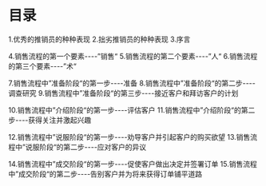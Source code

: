 # 目录
1.优秀的推销员的种种表现
2.拙劣推销员的种种表现
3.序言

4.销售流程的第一个要素----”销售“
5.销售流程的第二个要素----”人“
6.销售流程的第三个要素----”术“

7.销售流程中”准备阶段“的第一步----准备
8.销售流程中”准备阶段“的第二步----调查研究
9.销售流程中”准备阶段“的第三步----接近客户和拜访客户的计划

10.销售流程中”介绍阶段“的第一步----评估客户
11.销售流程中”介绍阶段“的第二步----获得关注并激起兴趣

12.销售流程中”说服阶段“的第一步----劝导客户并引起客户的购买欲望
13.销售流程中”说服阶段“的第二步----应对客户的异议

14.销售流程中”成交阶段“的第一步----促使客户做出决定并签署订单
15.销售流程中”成交阶段“的第二步----告别客户并为将来获得订单铺平道路